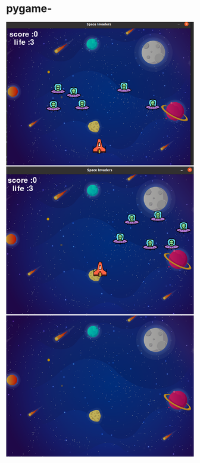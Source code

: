 # pygame-

![](https://github.com/mayankek01/pygame-/blob/main/SpaceInvaders/images/img1)
![](https://github.com/mayankek01/pygame-/blob/main/SpaceInvaders/images/img2)
![](https://github.com/mayankek01/pygame-/blob/main/SpaceInvaders/images/img3.png)
